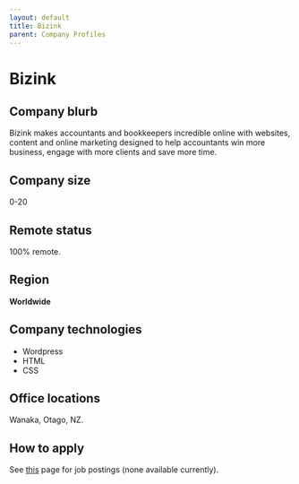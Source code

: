 ```yaml
---
layout: default
title: Bizink
parent: Company Profiles
---
```


# Bizink

## Company blurb

Bizink makes accountants and bookkeepers incredible online with websites, content and online marketing designed to help accountants win more business, engage with more clients and save more time.

## Company size

0-20

## Remote status

100% remote.

## Region

**Worldwide**

## Company technologies

* Wordpress
* HTML
* CSS

## Office locations

Wanaka, Otago, NZ.

## How to apply

See [this](https://bizinkonline.com/careers/) page for job postings (none available currently).